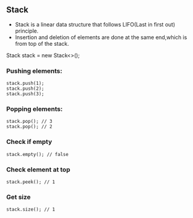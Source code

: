 ## Stack

- Stack is a linear data structure that follows LIFO(Last in first out) principle.
- Insertion and deletion of elements are done at the same end,which is from top of the stack.

Stack<Integer> stack = new Stack<>();

### Pushing elements:

```
stack.push(1);
stack.push(2);
stack.push(3);
```

### Popping elements:

```
stack.pop(); // 3
stack.pop(); // 2
```

### Check if empty

```
stack.empty(); // false
```

### Check element at top

```
stack.peek(); // 1
```

### Get size

```
stack.size(); // 1
```
